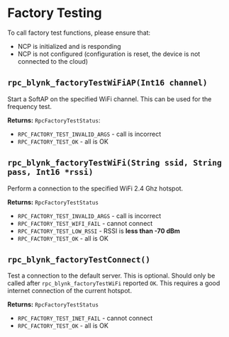 
# Factory Testing

To call factory test functions, please ensure that:
- NCP is initialized and is responding
- NCP is not configured (configuration is reset, the device is not connected to the cloud)

## `rpc_blynk_factoryTestWiFiAP(Int16 channel)`

Start a SoftAP on the specified WiFi channel. This can be used for the frequency test.

**Returns:** `RpcFactoryTestStatus`:
- `RPC_FACTORY_TEST_INVALID_ARGS` - call is incorrect
- `RPC_FACTORY_TEST_OK` - all is OK

## `rpc_blynk_factoryTestWiFi(String ssid, String pass, Int16 *rssi)`

Perform a connection to the specified WiFi 2.4 Ghz hotspot.

**Returns:** `RpcFactoryTestStatus`
- `RPC_FACTORY_TEST_INVALID_ARGS` - call is incorrect
- `RPC_FACTORY_TEST_WIFI_FAIL` - cannot connect
- `RPC_FACTORY_TEST_LOW_RSSI` - RSSI is **less than -70 dBm**
- `RPC_FACTORY_TEST_OK` - all is OK

## `rpc_blynk_factoryTestConnect()`

Test a connection to the default server. This is optional.
Should only be called after `rpc_blynk_factoryTestWiFi` reported `OK`.
This requires a good internet connection of the current hotspot.

**Returns:** `RpcFactoryTestStatus`
- `RPC_FACTORY_TEST_INET_FAIL` - cannot connect
- `RPC_FACTORY_TEST_OK` - all is OK
